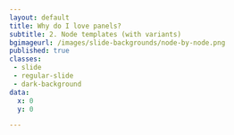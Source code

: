 ```yaml
---
layout: default
title: Why do I love panels?
subtitle: 2. Node templates (with variants)
bgimageurl: /images/slide-backgrounds/node-by-node.png
published: true
classes:
 - slide
 - regular-slide
 - dark-background
data:
  x: 0
  y: 0

---
```

